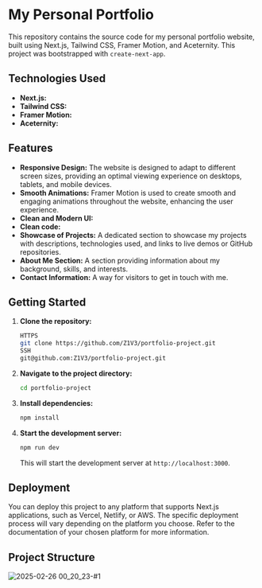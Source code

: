 # My Personal Portfolio

This repository contains the source code for my personal portfolio website, built using Next.js, Tailwind CSS, Framer Motion, and Aceternity. This project was bootstrapped with `create-next-app`.

## Technologies Used

*   **Next.js:**
*   **Tailwind CSS:**
*   **Framer Motion:**
*   **Aceternity:**

## Features

*   **Responsive Design:**  The website is designed to adapt to different screen sizes, providing an optimal viewing experience on desktops, tablets, and mobile devices.
*   **Smooth Animations:** Framer Motion is used to create smooth and engaging animations throughout the website, enhancing the user experience.
*   **Clean and Modern UI:**
*   **Clean code:**
*   **Showcase of Projects:**  A dedicated section to showcase my projects with descriptions, technologies used, and links to live demos or GitHub repositories.
*   **About Me Section:**  A section providing information about my background, skills, and interests.
*   **Contact Information:**  A way for visitors to get in touch with me.

## Getting Started

1.  **Clone the repository:**

    ```bash
    HTTPS
    git clone https://github.com/Z1V3/portfolio-project.git
    SSH
    git@github.com:Z1V3/portfolio-project.git
    ```

2.  **Navigate to the project directory:**

    ```bash
    cd portfolio-project
    ```

3.  **Install dependencies:**

    ```bash
    npm install
    ```

4.  **Start the development server:**

    ```bash
    npm run dev
    ```

    This will start the development server at `http://localhost:3000`.

## Deployment

You can deploy this project to any platform that supports Next.js applications, such as Vercel, Netlify, or AWS.  The specific deployment process will vary depending on the platform you choose.  Refer to the documentation of your chosen platform for more information.

## Project Structure
![2025-02-26 00_20_23-#1](https://github.com/user-attachments/assets/45932842-f4ad-4bcf-b86f-883f3a6471b6)
